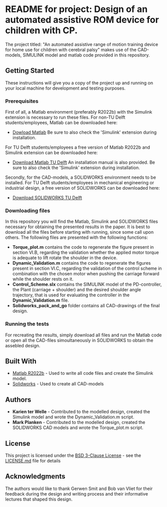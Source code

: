# README for project: Design of an automated assistive ROM device for children with CP.

The project titled: "An automated assistive range of motion training device for home use for children with cerebral palsy" makes use of the CAD-models, SIMULINK model and matlab code provided in this repository.

## Getting Started

These instructions will give you a copy of the project up and running on your local machine for development and testing purposes.

### Prerequisites
First of all, a Matlab environment (preferably R2022b) with the Simulink extension is necessary to run these files. For non-TU Delft students/employees, Matlab can be downloaded here: 
- [Dowload Matlab](https://nl.mathworks.com/store/?gclid=CjwKCAjwvdajBhBEEiwAeMh1U9jA01JvpdchiN7sCJfYlFx0Q6Hv_Id0KgkZlk-dMQNlQ1nteVlmqBoCn3kQAvD_BwE&ef_id=CjwKCAjwvdajBhBEEiwAeMh1U9jA01JvpdchiN7sCJfYlFx0Q6Hv_Id0KgkZlk-dMQNlQ1nteVlmqBoCn3kQAvD_BwE:G:s&s_kwcid=AL!8664!3!552213010978!p!!g!!get%20matlab&s_eid=ppc_69452703753&q=get%20matlab)
Be sure to also check the 'Simulink' extension during installation.

For TU Delft students/employees a free version of Matlab R2022b and Simulink extension can be downloaded here: 
- [Download Matlab TU Delft](https://software.tudelft.nl/402/)
An installation manual is also provided. Be sure to also check the 'Simulink' extension during installation. 

Secondly, for the CAD-models, a SOLIDWORKS environment needs to be installed. 
For TU Delft students/employees in mechanical engineering or industrial design, a free version of SOLIDWORKS can be downloaded here: 
- [Download SOLIDWORKS TU Delft](https://software.tudelft.nl/489/)

### Downloading files
In this repository you will find the Matlab, Simulink and SOLIDWORKS files necessary for obtaining the presented results in the paper. It is best to download all the files before starting with running, since some call upon others. The following files are presented with the following functions: 

- **Torque_plot.m** contains the code to regenerate the figure present in section VI.B, regarding the validation whether the applied motor torque is adequate to lift rotate the shoulder in the device.
- **Dynamic_Validation.m** contains the code to regenerate the figures present in section VI.C, regarding the validation of the control scheme in combination with the chosen motor when pushing the carriage forward while the shoulder rests on it. 
- **Control_Scheme.slx** contains the SIMULINK model of the PD-controller, the Plant (carriage + shoulder) and the desired shoulder angle trajectory, that is used for evaluating the controller in the **Dynamic_Validation.m** file.
- **Solidworks_pack_and_go** folder contains all CAD-drawings of the final design.

### Running the tests
For recreating the results, simply download all files and run the Matlab code or open all the CAD-files simoultaneously in SOLIDWORKS to obtain the assebled design.

## Built With

  - [Matlab R2022b](https://nl.mathworks.com/store/?gclid=CjwKCAjwvdajBhBEEiwAeMh1U9jA01JvpdchiN7sCJfYlFx0Q6Hv_Id0KgkZlk-dMQNlQ1nteVlmqBoCn3kQAvD_BwE&ef_id=CjwKCAjwvdajBhBEEiwAeMh1U9jA01JvpdchiN7sCJfYlFx0Q6Hv_Id0KgkZlk-dMQNlQ1nteVlmqBoCn3kQAvD_BwE:G:s&s_kwcid=AL!8664!3!552213010978!p!!g!!get%20matlab&s_eid=ppc_69452703753&q=get%20matlab) - Used to write all code files and create the Simulink model.
  - [Solidworks](https://www.solidworks.com/) - Used to create all CAD-models


## Authors
- **Karien ter Welle** - Contributed to the modelled design, created the Simulink model and wrote the Dynamic_Validation.m script. 
- **Mark Planken** - Contributed to the modelled design, created the SOLIDWORKS CAD models and wrote the Torque_plot.m script. 

## License

This project is licensed under the [BSD 3-Clause License](LICENSE.md)  - see the [LICENSE.md](LICENSE.md) file for
details

## Acknowledgments

 The authors would like to thank Gerwen Smit and Bob van Vliet for their feedback during the design and writing process and their informative lectures that shaped this design.
